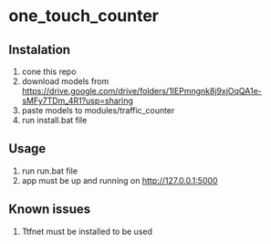 # one_touch_counter
## Instalation  
1. cone this repo  
2. download models from  
https://drive.google.com/drive/folders/1IEPmngnk8j9xjOqQA1e-sMFy7TDm_4R1?usp=sharing
3. paste models to modules/traffic_counter  
4. run install.bat file  

## Usage  
1. run run.bat file  
2. app must be up and running on http://127.0.0.1:5000  

## Known issues  
1. Ttfnet must be installed to be used  
